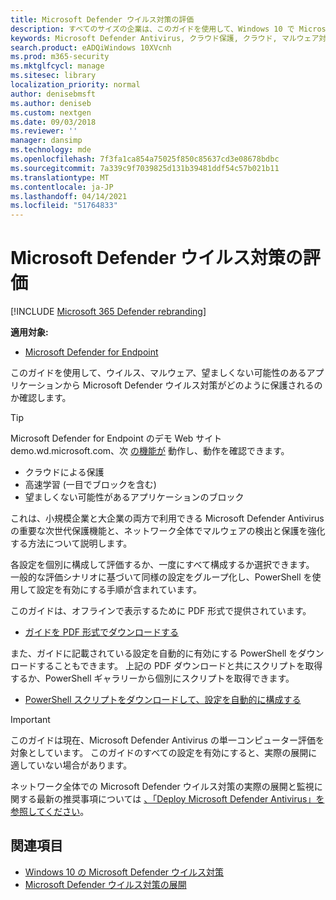 ```yaml
---
title: Microsoft Defender ウイルス対策の評価
description: すべてのサイズの企業は、このガイドを使用して、Windows 10 で Microsoft Defender Antivirus が提供する保護を評価およびテストできます。
keywords: Microsoft Defender Antivirus, クラウド保護, クラウド, マルウェア対策, セキュリティ, 防御者, 評価, テスト, 保護, 比較, リアルタイム保護
search.product: eADQiWindows 10XVcnh
ms.prod: m365-security
ms.mktglfcycl: manage
ms.sitesec: library
localization_priority: normal
author: denisebmsft
ms.author: deniseb
ms.custom: nextgen
ms.date: 09/03/2018
ms.reviewer: ''
manager: dansimp
ms.technology: mde
ms.openlocfilehash: 7f3fa1ca854a75025f850c85637cd3e08678bdbc
ms.sourcegitcommit: 7a339c9f7039825d131b39481ddf54c57b021b11
ms.translationtype: MT
ms.contentlocale: ja-JP
ms.lasthandoff: 04/14/2021
ms.locfileid: "51764833"
---
```

# <a name="evaluate-microsoft-defender-antivirus"></a>Microsoft Defender ウイルス対策の評価

[!INCLUDE [Microsoft 365 Defender rebranding](../../includes/microsoft-defender.md)]


**適用対象:**

- [Microsoft Defender for Endpoint](/microsoft-365/security/defender-endpoint/)

このガイドを使用して、ウイルス、マルウェア、望ましくない可能性のあるアプリケーションから Microsoft Defender ウイルス対策がどのように保護されるのか確認します。

>[!TIP]
>Microsoft Defender for Endpoint のデモ Web サイト demo.wd.microsoft.com、次 [の機能が](https://demo.wd.microsoft.com?ocid=cx-wddocs-testground) 動作し、動作を確認できます。
>- クラウドによる保護
>- 高速学習 (一目でブロックを含む)
>- 望ましくない可能性があるアプリケーションのブロック

これは、小規模企業と大企業の両方で利用できる Microsoft Defender Antivirus の重要な次世代保護機能と、ネットワーク全体でマルウェアの検出と保護を強化する方法について説明します。

各設定を個別に構成して評価するか、一度にすべて構成するか選択できます。 一般的な評価シナリオに基づいて同様の設定をグループ化し、PowerShell を使用して設定を有効にする手順が含まれています。

このガイドは、オフラインで表示するために PDF 形式で提供されています。

- [ガイドを PDF 形式でダウンロードする](https://www.microsoft.com/download/details.aspx?id=54795)

また、ガイドに記載されている設定を自動的に有効にする PowerShell をダウンロードすることもできます。 上記の PDF ダウンロードと共にスクリプトを取得するか、PowerShell ギャラリーから個別にスクリプトを取得できます。

- [PowerShell スクリプトをダウンロードして、設定を自動的に構成する](https://www.powershellgallery.com/packages/WindowsDefender_InternalEvaluationSettings)

> [!IMPORTANT]
> このガイドは現在、Microsoft Defender Antivirus の単一コンピューター評価を対象としています。 このガイドのすべての設定を有効にすると、実際の展開に適していない場合があります。
>
> ネットワーク全体での Microsoft Defender ウイルス対策の実際の展開と監視に関する最新の推奨事項については [、「Deploy Microsoft Defender Antivirus」を参照してください](deploy-manage-report-microsoft-defender-antivirus.md)。

## <a name="related-topics"></a>関連項目

- [Windows 10 の Microsoft Defender ウイルス対策](microsoft-defender-antivirus-in-windows-10.md)
- [Microsoft Defender ウイルス対策の展開](deploy-manage-report-microsoft-defender-antivirus.md)